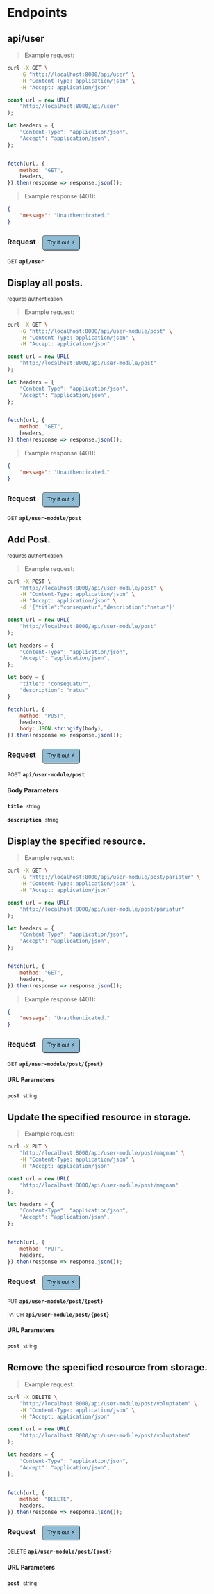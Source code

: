 # Endpoints


## api/user




> Example request:

```bash
curl -X GET \
    -G "http://localhost:8000/api/user" \
    -H "Content-Type: application/json" \
    -H "Accept: application/json"
```

```javascript
const url = new URL(
    "http://localhost:8000/api/user"
);

let headers = {
    "Content-Type": "application/json",
    "Accept": "application/json",
};


fetch(url, {
    method: "GET",
    headers,
}).then(response => response.json());
```


> Example response (401):

```json
{
    "message": "Unauthenticated."
}
```
<div id="execution-results-GETapi-user" hidden>
    <blockquote>Received response<span id="execution-response-status-GETapi-user"></span>:</blockquote>
    <pre class="json"><code id="execution-response-content-GETapi-user"></code></pre>
</div>
<div id="execution-error-GETapi-user" hidden>
    <blockquote>Request failed with error:</blockquote>
    <pre><code id="execution-error-message-GETapi-user"></code></pre>
</div>
<form id="form-GETapi-user" data-method="GET" data-path="api/user" data-authed="0" data-hasfiles="0" data-headers='{"Content-Type":"application\/json","Accept":"application\/json"}' onsubmit="event.preventDefault(); executeTryOut('GETapi-user', this);">
<h3>
    Request&nbsp;&nbsp;&nbsp;
        <button type="button" style="background-color: #8fbcd4; padding: 5px 10px; border-radius: 5px; border-width: thin;" id="btn-tryout-GETapi-user" onclick="tryItOut('GETapi-user');">Try it out ⚡</button>
    <button type="button" style="background-color: #c97a7e; padding: 5px 10px; border-radius: 5px; border-width: thin;" id="btn-canceltryout-GETapi-user" onclick="cancelTryOut('GETapi-user');" hidden>Cancel</button>&nbsp;&nbsp;
    <button type="submit" style="background-color: #6ac174; padding: 5px 10px; border-radius: 5px; border-width: thin;" id="btn-executetryout-GETapi-user" hidden>Send Request 💥</button>
    </h3>
<p>
<small class="badge badge-green">GET</small>
 <b><code>api/user</code></b>
</p>
</form>


## Display all posts.

<small class="badge badge-darkred">requires authentication</small>



> Example request:

```bash
curl -X GET \
    -G "http://localhost:8000/api/user-module/post" \
    -H "Content-Type: application/json" \
    -H "Accept: application/json"
```

```javascript
const url = new URL(
    "http://localhost:8000/api/user-module/post"
);

let headers = {
    "Content-Type": "application/json",
    "Accept": "application/json",
};


fetch(url, {
    method: "GET",
    headers,
}).then(response => response.json());
```


> Example response (401):

```json
{
    "message": "Unauthenticated."
}
```
<div id="execution-results-GETapi-user-module-post" hidden>
    <blockquote>Received response<span id="execution-response-status-GETapi-user-module-post"></span>:</blockquote>
    <pre class="json"><code id="execution-response-content-GETapi-user-module-post"></code></pre>
</div>
<div id="execution-error-GETapi-user-module-post" hidden>
    <blockquote>Request failed with error:</blockquote>
    <pre><code id="execution-error-message-GETapi-user-module-post"></code></pre>
</div>
<form id="form-GETapi-user-module-post" data-method="GET" data-path="api/user-module/post" data-authed="1" data-hasfiles="0" data-headers='{"Content-Type":"application\/json","Accept":"application\/json"}' onsubmit="event.preventDefault(); executeTryOut('GETapi-user-module-post', this);">
<h3>
    Request&nbsp;&nbsp;&nbsp;
        <button type="button" style="background-color: #8fbcd4; padding: 5px 10px; border-radius: 5px; border-width: thin;" id="btn-tryout-GETapi-user-module-post" onclick="tryItOut('GETapi-user-module-post');">Try it out ⚡</button>
    <button type="button" style="background-color: #c97a7e; padding: 5px 10px; border-radius: 5px; border-width: thin;" id="btn-canceltryout-GETapi-user-module-post" onclick="cancelTryOut('GETapi-user-module-post');" hidden>Cancel</button>&nbsp;&nbsp;
    <button type="submit" style="background-color: #6ac174; padding: 5px 10px; border-radius: 5px; border-width: thin;" id="btn-executetryout-GETapi-user-module-post" hidden>Send Request 💥</button>
    </h3>
<p>
<small class="badge badge-green">GET</small>
 <b><code>api/user-module/post</code></b>
</p>
<p>
<label id="auth-GETapi-user-module-post" hidden>Authorization header: <b><code>Bearer </code></b><input type="text" name="Authorization" data-prefix="Bearer " data-endpoint="GETapi-user-module-post" data-component="header"></label>
</p>
</form>


## Add Post.

<small class="badge badge-darkred">requires authentication</small>



> Example request:

```bash
curl -X POST \
    "http://localhost:8000/api/user-module/post" \
    -H "Content-Type: application/json" \
    -H "Accept: application/json" \
    -d '{"title":"consequatur","description":"natus"}'

```

```javascript
const url = new URL(
    "http://localhost:8000/api/user-module/post"
);

let headers = {
    "Content-Type": "application/json",
    "Accept": "application/json",
};

let body = {
    "title": "consequatur",
    "description": "natus"
}

fetch(url, {
    method: "POST",
    headers,
    body: JSON.stringify(body),
}).then(response => response.json());
```


<div id="execution-results-POSTapi-user-module-post" hidden>
    <blockquote>Received response<span id="execution-response-status-POSTapi-user-module-post"></span>:</blockquote>
    <pre class="json"><code id="execution-response-content-POSTapi-user-module-post"></code></pre>
</div>
<div id="execution-error-POSTapi-user-module-post" hidden>
    <blockquote>Request failed with error:</blockquote>
    <pre><code id="execution-error-message-POSTapi-user-module-post"></code></pre>
</div>
<form id="form-POSTapi-user-module-post" data-method="POST" data-path="api/user-module/post" data-authed="1" data-hasfiles="0" data-headers='{"Content-Type":"application\/json","Accept":"application\/json"}' onsubmit="event.preventDefault(); executeTryOut('POSTapi-user-module-post', this);">
<h3>
    Request&nbsp;&nbsp;&nbsp;
        <button type="button" style="background-color: #8fbcd4; padding: 5px 10px; border-radius: 5px; border-width: thin;" id="btn-tryout-POSTapi-user-module-post" onclick="tryItOut('POSTapi-user-module-post');">Try it out ⚡</button>
    <button type="button" style="background-color: #c97a7e; padding: 5px 10px; border-radius: 5px; border-width: thin;" id="btn-canceltryout-POSTapi-user-module-post" onclick="cancelTryOut('POSTapi-user-module-post');" hidden>Cancel</button>&nbsp;&nbsp;
    <button type="submit" style="background-color: #6ac174; padding: 5px 10px; border-radius: 5px; border-width: thin;" id="btn-executetryout-POSTapi-user-module-post" hidden>Send Request 💥</button>
    </h3>
<p>
<small class="badge badge-black">POST</small>
 <b><code>api/user-module/post</code></b>
</p>
<p>
<label id="auth-POSTapi-user-module-post" hidden>Authorization header: <b><code>Bearer </code></b><input type="text" name="Authorization" data-prefix="Bearer " data-endpoint="POSTapi-user-module-post" data-component="header"></label>
</p>
<h4 class="fancy-heading-panel"><b>Body Parameters</b></h4>
<p>
<b><code>title</code></b>&nbsp;&nbsp;<small>string</small>  &nbsp;
<input type="text" name="title" data-endpoint="POSTapi-user-module-post" data-component="body" required  hidden>
<br>
</p>
<p>
<b><code>description</code></b>&nbsp;&nbsp;<small>string</small>  &nbsp;
<input type="text" name="description" data-endpoint="POSTapi-user-module-post" data-component="body" required  hidden>
<br>
</p>

</form>


## Display the specified resource.




> Example request:

```bash
curl -X GET \
    -G "http://localhost:8000/api/user-module/post/pariatur" \
    -H "Content-Type: application/json" \
    -H "Accept: application/json"
```

```javascript
const url = new URL(
    "http://localhost:8000/api/user-module/post/pariatur"
);

let headers = {
    "Content-Type": "application/json",
    "Accept": "application/json",
};


fetch(url, {
    method: "GET",
    headers,
}).then(response => response.json());
```


> Example response (401):

```json
{
    "message": "Unauthenticated."
}
```
<div id="execution-results-GETapi-user-module-post--post-" hidden>
    <blockquote>Received response<span id="execution-response-status-GETapi-user-module-post--post-"></span>:</blockquote>
    <pre class="json"><code id="execution-response-content-GETapi-user-module-post--post-"></code></pre>
</div>
<div id="execution-error-GETapi-user-module-post--post-" hidden>
    <blockquote>Request failed with error:</blockquote>
    <pre><code id="execution-error-message-GETapi-user-module-post--post-"></code></pre>
</div>
<form id="form-GETapi-user-module-post--post-" data-method="GET" data-path="api/user-module/post/{post}" data-authed="0" data-hasfiles="0" data-headers='{"Content-Type":"application\/json","Accept":"application\/json"}' onsubmit="event.preventDefault(); executeTryOut('GETapi-user-module-post--post-', this);">
<h3>
    Request&nbsp;&nbsp;&nbsp;
        <button type="button" style="background-color: #8fbcd4; padding: 5px 10px; border-radius: 5px; border-width: thin;" id="btn-tryout-GETapi-user-module-post--post-" onclick="tryItOut('GETapi-user-module-post--post-');">Try it out ⚡</button>
    <button type="button" style="background-color: #c97a7e; padding: 5px 10px; border-radius: 5px; border-width: thin;" id="btn-canceltryout-GETapi-user-module-post--post-" onclick="cancelTryOut('GETapi-user-module-post--post-');" hidden>Cancel</button>&nbsp;&nbsp;
    <button type="submit" style="background-color: #6ac174; padding: 5px 10px; border-radius: 5px; border-width: thin;" id="btn-executetryout-GETapi-user-module-post--post-" hidden>Send Request 💥</button>
    </h3>
<p>
<small class="badge badge-green">GET</small>
 <b><code>api/user-module/post/{post}</code></b>
</p>
<h4 class="fancy-heading-panel"><b>URL Parameters</b></h4>
<p>
<b><code>post</code></b>&nbsp;&nbsp;<small>string</small>  &nbsp;
<input type="text" name="post" data-endpoint="GETapi-user-module-post--post-" data-component="url" required  hidden>
<br>
</p>
</form>


## Update the specified resource in storage.




> Example request:

```bash
curl -X PUT \
    "http://localhost:8000/api/user-module/post/magnam" \
    -H "Content-Type: application/json" \
    -H "Accept: application/json"
```

```javascript
const url = new URL(
    "http://localhost:8000/api/user-module/post/magnam"
);

let headers = {
    "Content-Type": "application/json",
    "Accept": "application/json",
};


fetch(url, {
    method: "PUT",
    headers,
}).then(response => response.json());
```


<div id="execution-results-PUTapi-user-module-post--post-" hidden>
    <blockquote>Received response<span id="execution-response-status-PUTapi-user-module-post--post-"></span>:</blockquote>
    <pre class="json"><code id="execution-response-content-PUTapi-user-module-post--post-"></code></pre>
</div>
<div id="execution-error-PUTapi-user-module-post--post-" hidden>
    <blockquote>Request failed with error:</blockquote>
    <pre><code id="execution-error-message-PUTapi-user-module-post--post-"></code></pre>
</div>
<form id="form-PUTapi-user-module-post--post-" data-method="PUT" data-path="api/user-module/post/{post}" data-authed="0" data-hasfiles="0" data-headers='{"Content-Type":"application\/json","Accept":"application\/json"}' onsubmit="event.preventDefault(); executeTryOut('PUTapi-user-module-post--post-', this);">
<h3>
    Request&nbsp;&nbsp;&nbsp;
        <button type="button" style="background-color: #8fbcd4; padding: 5px 10px; border-radius: 5px; border-width: thin;" id="btn-tryout-PUTapi-user-module-post--post-" onclick="tryItOut('PUTapi-user-module-post--post-');">Try it out ⚡</button>
    <button type="button" style="background-color: #c97a7e; padding: 5px 10px; border-radius: 5px; border-width: thin;" id="btn-canceltryout-PUTapi-user-module-post--post-" onclick="cancelTryOut('PUTapi-user-module-post--post-');" hidden>Cancel</button>&nbsp;&nbsp;
    <button type="submit" style="background-color: #6ac174; padding: 5px 10px; border-radius: 5px; border-width: thin;" id="btn-executetryout-PUTapi-user-module-post--post-" hidden>Send Request 💥</button>
    </h3>
<p>
<small class="badge badge-darkblue">PUT</small>
 <b><code>api/user-module/post/{post}</code></b>
</p>
<p>
<small class="badge badge-purple">PATCH</small>
 <b><code>api/user-module/post/{post}</code></b>
</p>
<h4 class="fancy-heading-panel"><b>URL Parameters</b></h4>
<p>
<b><code>post</code></b>&nbsp;&nbsp;<small>string</small>  &nbsp;
<input type="text" name="post" data-endpoint="PUTapi-user-module-post--post-" data-component="url" required  hidden>
<br>
</p>
</form>


## Remove the specified resource from storage.




> Example request:

```bash
curl -X DELETE \
    "http://localhost:8000/api/user-module/post/voluptatem" \
    -H "Content-Type: application/json" \
    -H "Accept: application/json"
```

```javascript
const url = new URL(
    "http://localhost:8000/api/user-module/post/voluptatem"
);

let headers = {
    "Content-Type": "application/json",
    "Accept": "application/json",
};


fetch(url, {
    method: "DELETE",
    headers,
}).then(response => response.json());
```


<div id="execution-results-DELETEapi-user-module-post--post-" hidden>
    <blockquote>Received response<span id="execution-response-status-DELETEapi-user-module-post--post-"></span>:</blockquote>
    <pre class="json"><code id="execution-response-content-DELETEapi-user-module-post--post-"></code></pre>
</div>
<div id="execution-error-DELETEapi-user-module-post--post-" hidden>
    <blockquote>Request failed with error:</blockquote>
    <pre><code id="execution-error-message-DELETEapi-user-module-post--post-"></code></pre>
</div>
<form id="form-DELETEapi-user-module-post--post-" data-method="DELETE" data-path="api/user-module/post/{post}" data-authed="0" data-hasfiles="0" data-headers='{"Content-Type":"application\/json","Accept":"application\/json"}' onsubmit="event.preventDefault(); executeTryOut('DELETEapi-user-module-post--post-', this);">
<h3>
    Request&nbsp;&nbsp;&nbsp;
        <button type="button" style="background-color: #8fbcd4; padding: 5px 10px; border-radius: 5px; border-width: thin;" id="btn-tryout-DELETEapi-user-module-post--post-" onclick="tryItOut('DELETEapi-user-module-post--post-');">Try it out ⚡</button>
    <button type="button" style="background-color: #c97a7e; padding: 5px 10px; border-radius: 5px; border-width: thin;" id="btn-canceltryout-DELETEapi-user-module-post--post-" onclick="cancelTryOut('DELETEapi-user-module-post--post-');" hidden>Cancel</button>&nbsp;&nbsp;
    <button type="submit" style="background-color: #6ac174; padding: 5px 10px; border-radius: 5px; border-width: thin;" id="btn-executetryout-DELETEapi-user-module-post--post-" hidden>Send Request 💥</button>
    </h3>
<p>
<small class="badge badge-red">DELETE</small>
 <b><code>api/user-module/post/{post}</code></b>
</p>
<h4 class="fancy-heading-panel"><b>URL Parameters</b></h4>
<p>
<b><code>post</code></b>&nbsp;&nbsp;<small>string</small>  &nbsp;
<input type="text" name="post" data-endpoint="DELETEapi-user-module-post--post-" data-component="url" required  hidden>
<br>
</p>
</form>



